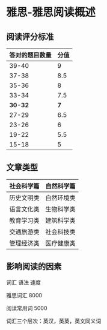 # 雅思-雅思阅读概述

## 阅读评分标准

| 答对的题目数量 | 分值 |
| -- | -- |
| 39-40 | 9 |
| 37-38 | 8.5 |
| 35-36 | 8 |
| 33-34 | 7.5 |
| **30-32** | **7** |
| 27-29 | 6.5 |
| 23-26 | 6 |
| 19-22 | 5.5 |
| 15-18 | 5 |

## 文章类型

| 社会科学篇 | 自然科学篇 |
| -- | -- |
| 历史文明类 | 自然环境类 |
| 语言文化类 | 生物科学类 |
| 教育学习类 | 建筑科学类 |
| 交通旅游类 | 社会科技类 |
| 管理经济类 | 医疗健康类 |

## 影响阅读的因素

词汇    语法    速度

雅思词汇    8000

阅读常用词  5000

词汇三个层次：英汉，英英，英文同义词
